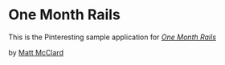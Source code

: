 # One Month Rails

This is the Pinteresting sample application for [*One Month Rails*](http://onemonthrails.com)

by [Matt McClard](http://yankeyhotel.com)
